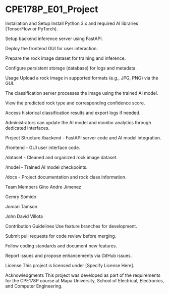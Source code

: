 # CPE178P_E01_Project

Installation and Setup
Install Python 3.x and required AI libraries (TensorFlow or PyTorch).

Setup backend inference server using FastAPI.

Deploy the frontend GUI for user interaction.

Prepare the rock image dataset for training and inference.

Configure persistent storage (database) for logs and metadata.

Usage
Upload a rock image in supported formats (e.g., JPG, PNG) via the GUI.

The classification server processes the image using the trained AI model.

View the predicted rock type and corresponding confidence score.

Access historical classification results and export logs if needed.

Administrators can update the AI model and monitor analytics through dedicated interfaces.

Project Structure
/backend - FastAPI server code and AI model integration.

/frontend - GUI user interface code.

/dataset - Cleaned and organized rock image dataset.

/model - Trained AI model checkpoints.

/docs - Project documentation and rock class information.

Team Members
Gino Andre Jimenez

Gemry Somido

Jomari Tamson

John David Villota

Contribution Guidelines
Use feature branches for development.

Submit pull requests for code review before merging.

Follow coding standards and document new features.

Report issues and propose enhancements via GitHub issues.

License
This project is licensed under [Specify License Here].

Acknowledgments
This project was developed as part of the requirements for the CPE178P course at Mapa University, School of Electrical, Electronics, and Computer Engineering.
